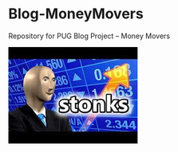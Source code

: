 # Blog-MoneyMovers
Repository for PUG Blog Project – Money Movers

![](https://raw.githubusercontent.com/stat231-f20/Blog-MoneyMovers/main/images/MoneyMovers.jpg)
